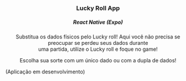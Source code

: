 <div align="center">

### Lucky Roll App
##### React Native (Expo)

Substitua os dados físicos pelo Lucky roll!
Aqui você não precisa se preocupar se perdeu seus dados durante</br>
uma partida, utilize o Lucky roll e foque no game!

Escolha sua sorte com um único dado ou com a dupla de dados!
</div>

(Aplicação em desenvolvimento)

